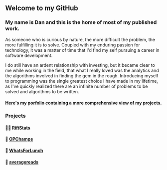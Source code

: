 ## Welcome to my GitHub

### My name is Dan and this is the home of most of my published work.

As someone who is curious by nature, the more difficult the problem, the more fulfilling it is to solve. Coupled with my enduring passion for technology, it was a matter of time that I'd find my self pursuing a career in software development. 

I do still have an ardent relationship with investing, but it became clear to me while working in the field, that what I really loved was the analytics and the algorithms involved in finding the gem in the rough. Introducing myself to programming was the single greatest choice I have made in my lifetime, as I've quickly realized there are an infinite number of problems to be solved and algorithms to be written. 

#### [Here's my porfolio containing a more comprehensive view of my projects.](http://jarondegen.com/)

### Projects
#### 👨‍🍳 [RiftStats](http://gxrift.com)
#### 🎲 [OPChamps](http://opchamps.herokuapp.com/home)
#### 🍔 [WhatsForLunch](http://aawhatsforlunch.herokuapp.com)
#### 🥃 [averagereads](http://averagereads.herokuapp.com/)
